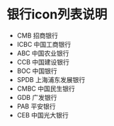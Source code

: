 银行icon列表说明
===================

* CMB       招商银行
* ICBC      中国工商银行
* ABC       中国农业银行
* CCB       中国建设银行
* BOC       中国银行
* SPDB      上海浦东发展银行
* CMBC      中国民生银行
* GDB       广发银行
* PAB       平安银行
* CEB       中国光大银行
